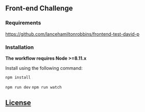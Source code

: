 ## Front-end Challenge

### Requirements

https://github.com/lancehamiltonrobbins/frontend-test-david-p

### Installation

**The workflow requires Node >=8.11.x**

Install using the following command:

`npm install`

`npm run dev`
`npm run watch`

## [License](LICENSE)
